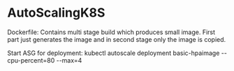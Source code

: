 # AutoScalingK8S

Dockerfile: Contains multi stage build which produces small image. First part just generates the image and in second stage only the image is copied.


Start ASG for deployment: kubectl autoscale deployment basic-hpaimage --cpu-percent=80  --max=4
